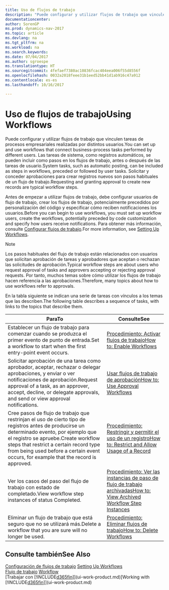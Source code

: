 ```yaml
---
title: Uso de flujos de trabajo
description: "Puede configurar y utilizar flujos de trabajo que vinculen tareas de procesos empresariales realizadas por distintos usuarios. Las tareas de sistema, como registros automáticos, se pueden incluir como pasos en los flujos de trabajo, antes o después de las tareas de usuario. Solicitar y conceder aprobaciones para crear registros nuevos son pasos habituales de un flujo de trabajo."
documentationcenter: 
author: SorenGP
ms.prod: dynamics-nav-2017
ms.topic: article
ms.devlang: na
ms.tgt_pltfrm: na
ms.workload: na
ms.search.keywords: 
ms.date: 07/04/2017
ms.author: sgroespe
ms.translationtype: HT
ms.sourcegitcommit: 4fefaef7380ac10836fcac404eea006f55d8556f
ms.openlocfilehash: 0032a2018feee31b1eed52bb41d1ab916c47a912
ms.contentlocale: es-es
ms.lasthandoff: 10/16/2017

---
```

# <a name="using-workflows"></a><span data-ttu-id="c1992-105">Uso de flujos de trabajo</span><span class="sxs-lookup"><span data-stu-id="c1992-105">Using Workflows</span></span>
<span data-ttu-id="c1992-106">Puede configurar y utilizar flujos de trabajo que vinculen tareas de procesos empresariales realizadas por distintos usuarios.</span><span class="sxs-lookup"><span data-stu-id="c1992-106">You can set up and use workflows that connect business-process tasks performed by different users.</span></span> <span data-ttu-id="c1992-107">Las tareas de sistema, como registros automáticos, se pueden incluir como pasos en los flujos de trabajo, antes o después de las tareas de usuario.</span><span class="sxs-lookup"><span data-stu-id="c1992-107">System tasks, such as automatic posting, can be included as steps in workflows, preceded or followed by user tasks.</span></span> <span data-ttu-id="c1992-108">Solicitar y conceder aprobaciones para crear registros nuevos son pasos habituales de un flujo de trabajo.</span><span class="sxs-lookup"><span data-stu-id="c1992-108">Requesting and granting approval to create new records are typical workflow steps.</span></span>  

 <span data-ttu-id="c1992-109">Antes de empezar a utilizar flujos de trabajo, debe configurar usuarios de flujo de trabajo, crear los flujos de trabajo, potencialmente precedidos por personalización del código y especificar cómo reciben notificaciones los usuarios.</span><span class="sxs-lookup"><span data-stu-id="c1992-109">Before you can begin to use workflows, you must set up workflow users, create the workflows, potentially preceded by code customization and specify how users receive notifications.</span></span> <span data-ttu-id="c1992-110">Para obtener más información, consulte [Configurar flujos de trabajo](across-set-up-workflows.md).</span><span class="sxs-lookup"><span data-stu-id="c1992-110">For more information, see [Setting Up Workflows](across-set-up-workflows.md).</span></span>  

> [!NOTE]  
>  <span data-ttu-id="c1992-111">Los pasos habituales del flujo de trabajo están relacionados con usuarios que solicitan aprobación de tareas y aprobadores que aceptan o rechazan las solicitudes de aprobación.</span><span class="sxs-lookup"><span data-stu-id="c1992-111">Typical workflow steps are about users who request approval of tasks and approvers accepting or rejecting approval requests.</span></span> <span data-ttu-id="c1992-112">Por tanto, muchos temas sobre cómo utilizar los flujos de trabajo hacen referencia a las aprobaciones.</span><span class="sxs-lookup"><span data-stu-id="c1992-112">Therefore, many topics about how to use workflows refer to approvals.</span></span>  

 <span data-ttu-id="c1992-113">En la tabla siguiente se indican una serie de tareas con vínculos a los temas que las describen.</span><span class="sxs-lookup"><span data-stu-id="c1992-113">The following table describes a sequence of tasks, with links to the topics that describe them.</span></span>  

|<span data-ttu-id="c1992-114">**Para**</span><span class="sxs-lookup"><span data-stu-id="c1992-114">**To**</span></span>|<span data-ttu-id="c1992-115">**Consulte**</span><span class="sxs-lookup"><span data-stu-id="c1992-115">**See**</span></span>|  
|------------|-------------|  
|<span data-ttu-id="c1992-116">Establecer un flujo de trabajo para comenzar cuando se produzca el primer evento de punto de entrada.</span><span class="sxs-lookup"><span data-stu-id="c1992-116">Set a workflow to start when the first entry-point event occurs.</span></span>|[<span data-ttu-id="c1992-117">Procedimiento: Activar flujos de trabajo</span><span class="sxs-lookup"><span data-stu-id="c1992-117">How to: Enable Workflows</span></span>](across-how-to-enable-workflows.md)|  
|<span data-ttu-id="c1992-118">Solicitar aprobación de una tarea como aprobador, aceptar, rechazar o delegar aprobaciones, y enviar o ver notificaciones de aprobación.</span><span class="sxs-lookup"><span data-stu-id="c1992-118">Request approval of a task, as an approver, accept, decline, or delegate approvals, and send or view approval notifications.</span></span>|[<span data-ttu-id="c1992-119">Usar flujos de trabajo de aprobación</span><span class="sxs-lookup"><span data-stu-id="c1992-119">How to: Use Approval Workflows</span></span>](across-how-use-approval-workflows.md)|  
|<span data-ttu-id="c1992-120">Cree pasos de flujo de trabajo que restrinjan el uso de cierto tipo de registros antes de producirse un determinado evento, por ejemplo que el registro se apruebe.</span><span class="sxs-lookup"><span data-stu-id="c1992-120">Create workflow steps that restrict a certain record type from being used before a certain event occurs, for example that the record is approved.</span></span>|[<span data-ttu-id="c1992-121">Procedimiento: Restringir y permitir el uso de un registro</span><span class="sxs-lookup"><span data-stu-id="c1992-121">How to: Restrict and Allow Usage of a Record</span></span>](across-how-to-restrict-and-allow-usage-of-a-record.md)|  
|<span data-ttu-id="c1992-122">Ver los casos del paso del flujo de trabajo con estado de completado.</span><span class="sxs-lookup"><span data-stu-id="c1992-122">View workflow step instances of status Completed.</span></span>|[<span data-ttu-id="c1992-123">Procedimiento: Ver las instancias de paso de flujo de trabajo archivadas</span><span class="sxs-lookup"><span data-stu-id="c1992-123">How to: View Archived Workflow Step Instances</span></span>](across-how-to-view-archived-workflow-step-instances.md)|  
|<span data-ttu-id="c1992-124">Eliminar un flujo de trabajo que está seguro que no se utilizará más.</span><span class="sxs-lookup"><span data-stu-id="c1992-124">Delete a workflow that you are sure will no longer be used.</span></span>|[<span data-ttu-id="c1992-125">Procedimiento: Eliminar flujos de trabajo</span><span class="sxs-lookup"><span data-stu-id="c1992-125">How to: Delete Workflows</span></span>](across-how-to-delete-workflows.md)|  

## <a name="see-also"></a><span data-ttu-id="c1992-126">Consulte también</span><span class="sxs-lookup"><span data-stu-id="c1992-126">See Also</span></span>  
<span data-ttu-id="c1992-127">[Configuración de flujos de trabajo](across-set-up-workflows.md) </span><span class="sxs-lookup"><span data-stu-id="c1992-127">[Setting Up Workflows](across-set-up-workflows.md) </span></span>  
<span data-ttu-id="c1992-128">[Flujo de trabajo](across-workflow.md) </span><span class="sxs-lookup"><span data-stu-id="c1992-128">[Workflow](across-workflow.md) </span></span>  
<span data-ttu-id="c1992-129">[Trabajar con [!INCLUDE[d365fin](includes/d365fin_md.md)]](ui-work-product.md)</span><span class="sxs-lookup"><span data-stu-id="c1992-129">[Working with [!INCLUDE[d365fin](includes/d365fin_md.md)]](ui-work-product.md)</span></span>

